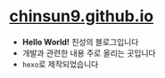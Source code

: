 # [chinsun9.github.io](https://chinsun9.github.io/)

- **Hello World!** 친성의 블로그입니다
- 개발과 관련한 내용 주로 올리는 곳입니다
- `hexo`로 제작되었습니다

